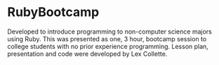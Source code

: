 # RubyBootcamp
Developed to introduce programming to non-computer science majors using Ruby.
This was presented as one, 3 hour, bootcamp session to college students with no prior experience programming.
Lesson plan, presentation and code were developed by Lex Collette.
